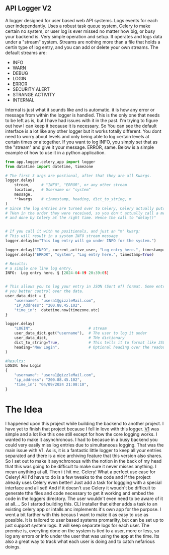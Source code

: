 

## API Logger V2

A logger designed for user based web API systems. Logs events for each user independantly. Uses a robust task queue system, Celery to make certain no system, or user log is ever missed no matter how big, or busy your backend is.  Very simple operation and setup. It operates and logs data under a "stream" system. Streams are nothing more than a file that holds a certin type of log entry, and you can add or delete your own streams. The default streams are:

* INFO
* WARN
* DEBUG
* LOGIN
* ERROR
* SECURITY ALERT
* STRANGE ACTIVITY
* INTERNAL

Internal is just what it sounds like and is automatic. it is how any error or message from within the logger is handled.  This is the only one that needs to be left as is, but I have had issues with it in the past. I'm trying to figure out how I can keep it because it is necessary. So You can see the default interface is a lot like any other logger but it works totally different. You dont need to worry about levels and only being able to log certain levels at certain times or altogether.  If you want to log INFO, you simply set that as the "stream" and give it your message. ERROR, same. Below is a simple example of how to use it in a python application.

```python
from app.logger.celery_app import logger
from datatime import datetime, timezone

# The first 3 args are postional, after that they are all Kwargs.
logger.delay(
    stream,     # "INFO", "ERROR", or any other stream
    location,   # Username or "system"
    message, 
    **kwargs    # tinmestamp, heading, dict_to_string, m
)
# Since the log entries are turned over to Celery, Celery actually puts the task in a queue and executes
# THen in the order they were received, so you don't actually call a method on the logger class. this is abstracted away
# and done by Celery at the right time. Hence the call to "delay()"


# If you call it with no positionals, and just an "m" kwarg:
# This will result in a system INFO stream message
logger.delay(m="This log entry will go under INFO for the system.")

logger.delay("INFO", current_active_user, "Log entry here.", timestamp=True)
logger.delay("ERROR", "system", "Log entry here.", timestamp=True)

# Results:
# a simple one line log entry.
INFO:  Log entry here. § [2024-04-09 20:39:05]


# This allows you to log your entry in JSON (Sort of) format. Some entries are just better read this way and it allows
# you better control over the data. 
user_data_dict = {
    "username": "usera1@gizzleMail.com",
    "IP_Address": "200.88.45.102",
    "time_in":  datetime.now(timezone.utc)
}

logger.delay(
    "LOGIN",                         # stream
    user_data_dict.get("username"),  # The user to log it under
    user_data_dict,                  # THe dictionary
    dict_to_string=True,             # This tells it to format like JSON, else it will be one line
    heading="New Login",             # Optional heading over the readout.
)

#Results:
LOGIN: New Login
{
    "username": "usera1@gizzleMail.com",
    "ip_address": "200.88.45.102",
    "time_in": "04/09/2024 21:08:10",
}
```




# The Idea

I happened upon this project while building the backend to another project. I have yet to finish that project because I fell in love with this logger.  [V1](https://github.com/ddcroft73/api-logger) was simple and a lot like this one still except for how the core logging works. I wanted to make it asynchronous. I had to becasue in a busy backend you could very easily miss log entries due to simultaneous logging.  That was the main issue with V1. As is, it is a fantastic little logger to keep all your entries separated and there is a nice archiving feature that this version also shares. So I set out to make it asynchronous with the notion in the back of my head that this was going to be difficult to make sure it never misses anything. I mean anything at all. Then i t hit me. Celery! What a perfect use case for Celery! All I'd have to do is a few tweaks to the code and if the project already uses Celery even better! Just add a task for loggging with a special interface and all set!  And if it doesn't use Celery it woudn't be difficult to generate tthe files and code necessary to get it  working and embed the code in the loggers directory. The user wouldn't even need to be aware of it at all.... So I started building this. CLI installer that either adds a task to an existing celery app or intalls anc implements it's own app for the purpose. I went a bit farther with this becaus I want to make it as easy to use as possible. It is tailored to user based systems promarilty, but can be set up to just support system logs. It will keep separate logs for each user. The premise is, everyting done on the system is tied to a user, more or less, so log any errors or info under the user that was using the app at the time. Its also a great way to track what each user is doing and to catch nefarious doings.
